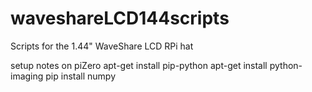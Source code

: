 # waveshareLCD144scripts
Scripts for the 1.44" WaveShare LCD RPi hat

setup notes on piZero
apt-get install pip-python
apt-get install python-imaging
pip install numpy
